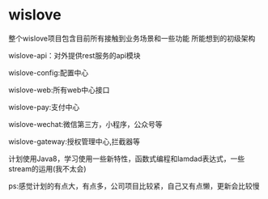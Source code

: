 # wislove

整个wislove项目包含目前所有接触到业务场景和一些功能
所能想到的初级架构

wislove-api：对外提供rest服务的api模块

wislove-config:配置中心

wislove-web:所有web中心接口

wislove-pay:支付中心

wislove-wechat:微信第三方，小程序，公众号等

wislove-gateway:授权管理中心,拦截器等

计划使用Java8，学习使用一些新特性，函数式编程和lamdad表达式，一些stream的运用(我不太会)

ps:感觉计划的有点大，有点多，公司项目比较紧，自己又有点懒，更新会比较慢
